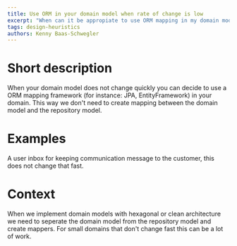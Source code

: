```yaml
---
title: Use ORM in your domain model when rate of change is low
excerpt: "When can it be appropiate to use ORM mapping in my domain model?"
tags: design-heuristics
authors: Kenny Baas-Schwegler
---
```


# Short description

When your domain model does not change quickly you can decide to use a ORM mapping framework (for instance: JPA, EntityFramework) in your domain. This way we don't need to create mapping between the domain model and the repository model.

# Examples

A user inbox for keeping communication message to the customer, this does not change that fast.

# Context

When we implement domain models with hexagonal or clean architecture we need to seperate the domain model from the repository model and create mappers. For small domains that don't change fast this can be a lot of work.